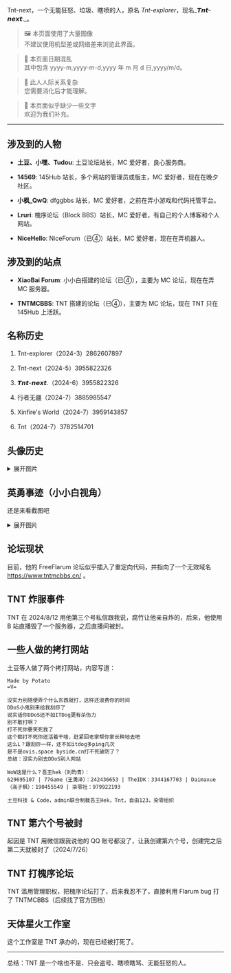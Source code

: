 Tnt-next，一个无能狂怒、垃圾、瞎喷的人，原名 _Tnt-explorer_，现名_𝙏𝙣𝙩-𝙣𝙚𝙭𝙩._。

> 🖼️ 本页面使用了大量图像  
不建议使用机型差或网络差来浏览此界面。


> 🔔 本页面日期混乱  
其中包含 yyyy-m,yyyy-m-d,yyyy 年 m 月 d 日,yyyy/m/d。


> 👤 此人人际关系复杂  
您需要消化后才能理解。


> 📄 本页面似乎缺少一些文字  
欢迎为我们补充。

___

## 涉及到的人物

- **土豆、小嘿、Tudou**: 土豆论坛站长，MC 爱好者，良心服务商。  

- **14569**: 145Hub 站长，多个网站的管理员或版主，MC 爱好者，现在在晚夕社区。  

- **小枫_QwQ**: dfggbbs 站长，MC 爱好者，之前在弄小游戏和代码托管平台。  

- **Lruri**: 槐序论坛（Block BBS）站长，MC 爱好者，有自己的个人博客和个人网站。  

- **NiceHello**: NiceForum（已④）站长，MC 爱好者，现在在弄机器人。  

## 涉及到的站点

- **XiaoBai Forum**: 小小白搭建的论坛（已④），主要为 MC 论坛，现在在弄 MC 服务器。  

- **TNTMCBBS**: TNT 搭建的论坛（已④），主要为 MC 论坛，现在 TNT 只在 145Hub 上活跃。  

## 名称历史

1. Tnt-explorer（2024-3）2862607897  

2. Tnt-next（2024-5）3955822326  

3. 𝙏𝙣𝙩-𝙣𝙚𝙭𝙩.（2024-6）3955822326  

4. 行者无疆（2024-7）3885985547  

5. Xinfire's World（2024-7）3959143857  

6. Tnt（2024-7）3782514701  

## 头像历史
<details>
<summary>展开图片</summary>

[1]
![](https://gcore.jsdelivr.net/gh/lezinote/imgs@master/tnt/tx_01.jpg)

[2,3]
![](https://gcore.jsdelivr.net/gh/lezinote/imgs@master/tnt/tx_02.jpg)

[4]
![](https://gcore.jsdelivr.net/gh/lezinote/imgs@master/tnt/tx_03.jpg)

[5]
![](https://gcore.jsdelivr.net/gh/lezinote/imgs@master/tnt/tx_04.jpg)

[6]
QQ 默认头像小海豚  
</details>

## 英勇事迹（小小白视角）

还是来看截图吧  

<details>
<summary>展开图片</summary>

![](https://gcore.jsdelivr.net/gh/lezinote/imgs@master/tnt/tnt_01.jpg)
![](https://gcore.jsdelivr.net/gh/lezinote/imgs@master/tnt/tnt_02.jpg)
![](https://gcore.jsdelivr.net/gh/lezinote/imgs@master/tnt/tnt_03.jpg)
![](https://gcore.jsdelivr.net/gh/lezinote/imgs@master/tnt/tnt_04.jpg)
![](https://gcore.jsdelivr.net/gh/lezinote/imgs@master/tnt/tnt_05.jpg)
![](https://gcore.jsdelivr.net/gh/lezinote/imgs@master/tnt/tnt_06.jpg)
![](https://gcore.jsdelivr.net/gh/lezinote/imgs@master/tnt/tnt_07.jpg)
![](https://gcore.jsdelivr.net/gh/lezinote/imgs@master/tnt/tnt_08.jpg)
![](https://gcore.jsdelivr.net/gh/lezinote/imgs@master/tnt/tnt_09.jpg)
![](https://gcore.jsdelivr.net/gh/lezinote/imgs@master/tnt/tnt_10.jpg)
![](https://gcore.jsdelivr.net/gh/lezinote/imgs@master/tnt/tnt_11.jpg)
![](https://gcore.jsdelivr.net/gh/lezinote/imgs@master/tnt/tnt_12.jpg)
![](https://gcore.jsdelivr.net/gh/lezinote/imgs@master/tnt/tnt_13.jpg)
![](https://gcore.jsdelivr.net/gh/lezinote/imgs@master/tnt/tnt_14.jpg)
![](https://gcore.jsdelivr.net/gh/lezinote/imgs@master/tnt/tnt_15.jpg)
![](https://gcore.jsdelivr.net/gh/lezinote/imgs@master/tnt/tnt_16.jpg)
![](https://gcore.jsdelivr.net/gh/lezinote/imgs@master/tnt/tnt_17.jpg)
![](https://gcore.jsdelivr.net/gh/lezinote/imgs@master/tnt/tnt_18.jpg)
![](https://gcore.jsdelivr.net/gh/lezinote/imgs@master/tnt/tnt_19.jpg)
![](https://gcore.jsdelivr.net/gh/lezinote/imgs@master/tnt/tnt_20.jpg)

</details>

## 论坛现状

目前，他的 FreeFlarum 论坛似乎插入了重定向代码，并指向了一个无效域名 https://www.tntmcbbs.cn/ 。 

## TNT 炸服事件

TNT 在 2024/8/12 用他第三个号私信跟我说，腐竹让他亲自炸的，后来，他使用 B 站直播毁了一个服务器，之后直播间被封。  

## 一些人做的拷打网站

土豆等人做了两个拷打网站，内容写道：  

```
Made by Potato
=V=

没实力别随便弄个什么东西就打，这样还浪费你的时间
DDoS小鬼别来给我刮痧了
说实话你DDoS还不如ITDog更有杀伤力
别不敢打啊？
打不死你要笑死我了
这个都打不死你还活着干啥，赶紧回老家帮你家长种地去吧
这么L？跟刮痧一样，还不如itdog多ping几次
是不是ovis.space byside.cn打不死破防了？
总结：没实力别去DDoS别人网站

WoW这是什么？吾王hek（刘昀青）：
629695107 | 77Game（王勇泽）：242436653 | TheIDK：3344167703 | Daimaxue（高子枫）：190455549 | 柒零社：979922193

土豆科技 & Code，admin联合制裁吾王Hek，Tnt，自由123，染零组织
```

## TNT 第六个号被封

起因是 TNT 用微信跟我说他的 QQ 账号都没了，让我创建第六个号，创建完之后第二天就被封了（2024/7/26）  

## TNT 打槐序论坛

TNT 滥用管理职权，把槐序论坛打了，后来我忍不了，直接利用 Flarum bug 打了 TNTMCBBS（后续找了官方回档）  

## 天体星火工作室

这个工作室是 TNT 承办的，现在已经被打死了。  

___
总结：TNT 是一个啥也不是、只会盗号、瞎喷瞎骂、无能狂怒的人。  

